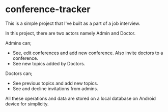 # conference-tracker

This is a simple project that I've built as a part of a job interview.

In this project, there are two actors namely Admin and Doctor.

Admins can;
- See, edit conferences and add new conference. Also invite doctors to a conference.
- See new topics added by Doctors.
 
Doctors can;
- See previous topics and add new topics.
- See and decline invitations from admins.

All these operations and data are stored on a local database on Android device for simplicity.
